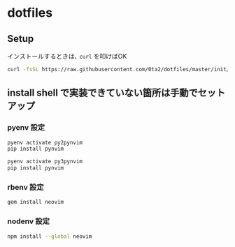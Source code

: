 # dotfiles

## Setup

インストールするときは､ `curl` を叩けばOK

```bash
curl -fsSL https://raw.githubusercontent.com/0ta2/dotfiles/master/init/install | bash
```

## install shell で実装できていない箇所は手動でセットアップ

### pyenv 設定

```bash
pyenv activate py2pynvim
pip install pynvim

pyenv activate py3pynvim
pip install pynvim
```

### rbenv 設定

```bash
gem install neovim
```

### nodenv 設定

```bash
npm install --global neovim
```
